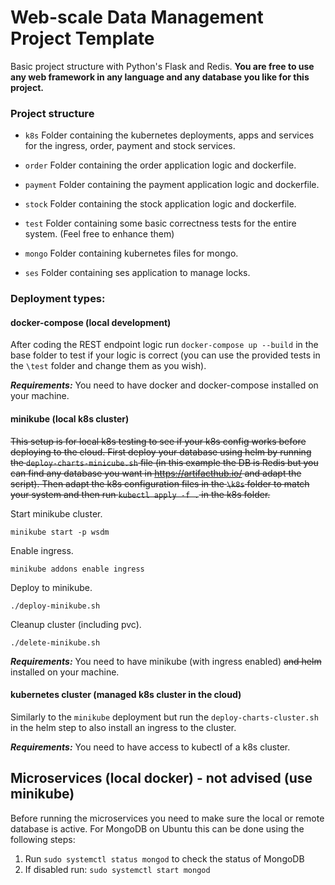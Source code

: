 # Web-scale Data Management Project Template

Basic project structure with Python's Flask and Redis. 
**You are free to use any web framework in any language and any database you like for this project.**

### Project structure

* `k8s`
    Folder containing the kubernetes deployments, apps and services for the ingress, order, payment and stock services.
    
* `order`
    Folder containing the order application logic and dockerfile. 
    
* `payment`
    Folder containing the payment application logic and dockerfile. 

* `stock`
    Folder containing the stock application logic and dockerfile. 

* `test`
    Folder containing some basic correctness tests for the entire system. (Feel free to enhance them)

* `mongo`
    Folder containing kubernetes files for mongo.

* `ses`
    Folder containing ses application to manage locks.

### Deployment types:

#### docker-compose (local development)

After coding the REST endpoint logic run `docker-compose up --build` in the base folder to test if your logic is correct
(you can use the provided tests in the `\test` folder and change them as you wish). 

***Requirements:*** You need to have docker and docker-compose installed on your machine.

#### minikube (local k8s cluster)

~~This setup is for local k8s testing to see if your k8s config works before deploying to the cloud. First deploy your database using helm by running the `deploy-charts-minicube.sh` file (in this example the DB is Redis but you can find any database you want in https://artifacthub.io/ and adapt the script). Then adapt the k8s configuration files in the `\k8s` folder to match your system and then run `kubectl apply -f .` in the k8s folder.~~

Start minikube cluster.

`minikube start -p wsdm`

Enable ingress.

`minikube addons enable ingress`

Deploy to minikube.

`./deploy-minikube.sh`

Cleanup cluster (including pvc).

`./delete-minikube.sh` 

***Requirements:*** You need to have minikube (with ingress enabled) ~~and helm~~ installed on your machine.

#### kubernetes cluster (managed k8s cluster in the cloud)

Similarly to the `minikube` deployment but run the `deploy-charts-cluster.sh` in the helm step to also install an ingress to the cluster. 

***Requirements:*** You need to have access to kubectl of a k8s cluster.

## Microservices (local docker) - not advised (use minikube)
Before running the microservices you need to make sure the local or remote database is active. For MongoDB on Ubuntu this can be done using the following steps:
1. Run `sudo systemctl status mongod` to check the status of MongoDB
2. If disabled run: `sudo systemctl start mongod`
